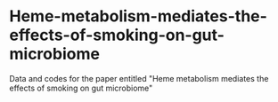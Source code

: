 # Heme-metabolism-mediates-the-effects-of-smoking-on-gut-microbiome
Data and codes for the paper entitled "Heme metabolism mediates the effects of smoking on gut microbiome"

